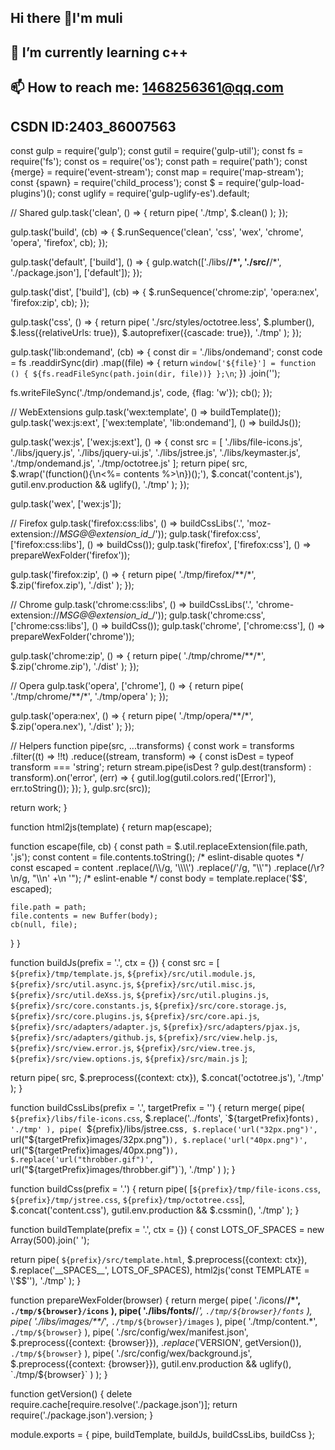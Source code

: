 ## Hi there 👋I'm muli
## 🌱 I’m currently learning c++
## 📫 How to reach me: 1468256361@qq.com
##    CSDN ID:2403_86007563
const gulp = require('gulp');
const gutil = require('gulp-util');
const fs = require('fs');
const os = require('os');
const path = require('path');
const {merge} = require('event-stream');
const map = require('map-stream');
const {spawn} = require('child_process');
const $ = require('gulp-load-plugins')();
const uglify = require('gulp-uglify-es').default;

// Shared
gulp.task('clean', () => {
  return pipe(
    './tmp',
    $.clean()
  );
});

gulp.task('build', (cb) => {
  $.runSequence('clean', 'css', 'wex', 'chrome', 'opera', 'firefox', cb);
});

gulp.task('default', ['build'], () => {
  gulp.watch(['./libs/**/*', './src/**/*', './package.json'], ['default']);
});

gulp.task('dist', ['build'], (cb) => {
  $.runSequence('chrome:zip', 'opera:nex', 'firefox:zip', cb);
});

gulp.task('css', () => {
  return pipe(
    './src/styles/octotree.less',
    $.plumber(),
    $.less({relativeUrls: true}),
    $.autoprefixer({cascade: true}),
    './tmp'
  );
});

gulp.task('lib:ondemand', (cb) => {
  const dir = './libs/ondemand';
  const code = fs
    .readdirSync(dir)
    .map((file) => {
      return `window['${file}'] = function () {
      ${fs.readFileSync(path.join(dir, file))}
    };\n`;
    })
    .join('');

  fs.writeFileSync('./tmp/ondemand.js', code, {flag: 'w'});
  cb();
});

// WebExtensions
gulp.task('wex:template', () => buildTemplate());
gulp.task('wex:js:ext', ['wex:template', 'lib:ondemand'], () => buildJs());

gulp.task('wex:js', ['wex:js:ext'], () => {
  const src = [
    './libs/file-icons.js',
    './libs/jquery.js',
    './libs/jquery-ui.js',
    './libs/jstree.js',
    './libs/keymaster.js',
    './tmp/ondemand.js',
    './tmp/octotree.js'
  ];
  return pipe(
    src,
    $.wrap('(function(){\n<%= contents %>\n})();'),
    $.concat('content.js'),
    gutil.env.production && uglify(),
    './tmp'
  );
});

gulp.task('wex', ['wex:js']);

// Firefox
gulp.task('firefox:css:libs', () => buildCssLibs('.', 'moz-extension://__MSG_@@extension_id__/'));
gulp.task('firefox:css', ['firefox:css:libs'], () => buildCss());
gulp.task('firefox', ['firefox:css'], () => prepareWexFolder('firefox'));

gulp.task('firefox:zip', () => {
  return pipe(
    './tmp/firefox/**/*',
    $.zip('firefox.zip'),
    './dist'
  );
});

// Chrome
gulp.task('chrome:css:libs', () => buildCssLibs('.', 'chrome-extension://__MSG_@@extension_id__/'));
gulp.task('chrome:css', ['chrome:css:libs'], () => buildCss());
gulp.task('chrome', ['chrome:css'], () => prepareWexFolder('chrome'));

gulp.task('chrome:zip', () => {
  return pipe(
    './tmp/chrome/**/*',
    $.zip('chrome.zip'),
    './dist'
  );
});

// Opera
gulp.task('opera', ['chrome'], () => {
  return pipe(
    './tmp/chrome/**/*',
    './tmp/opera'
  );
});

gulp.task('opera:nex', () => {
  return pipe(
    './tmp/opera/**/*',
    $.zip('opera.nex'),
    './dist'
  );
});

// Helpers
function pipe(src, ...transforms) {
  const work = transforms
    .filter((t) => !!t)
    .reduce((stream, transform) => {
      const isDest = typeof transform === 'string';
      return stream.pipe(isDest ? gulp.dest(transform) : transform).on('error', (err) => {
        gutil.log(gutil.colors.red('[Error]'), err.toString());
      });
    }, gulp.src(src));

  return work;
}

function html2js(template) {
  return map(escape);

  function escape(file, cb) {
    const path = $.util.replaceExtension(file.path, '.js');
    const content = file.contents.toString();
    /* eslint-disable quotes */
    const escaped = content
      .replace(/\\/g, '\\\\')
      .replace(/'/g, "\\'")
      .replace(/\r?\n/g, "\\n' +\n    '");
    /* eslint-enable */
    const body = template.replace('$$', escaped);

    file.path = path;
    file.contents = new Buffer(body);
    cb(null, file);
  }
}

function buildJs(prefix = '.', ctx = {}) {
  const src = [
    `${prefix}/tmp/template.js`,
    `${prefix}/src/util.module.js`,
    `${prefix}/src/util.async.js`,
    `${prefix}/src/util.misc.js`,
    `${prefix}/src/util.deXss.js`,
    `${prefix}/src/util.plugins.js`,
    `${prefix}/src/core.constants.js`,
    `${prefix}/src/core.storage.js`,
    `${prefix}/src/core.plugins.js`,
    `${prefix}/src/core.api.js`,
    `${prefix}/src/adapters/adapter.js`,
    `${prefix}/src/adapters/pjax.js`,
    `${prefix}/src/adapters/github.js`,
    `${prefix}/src/view.help.js`,
    `${prefix}/src/view.error.js`,
    `${prefix}/src/view.tree.js`,
    `${prefix}/src/view.options.js`,
    `${prefix}/src/main.js`
  ];

  return pipe(
    src,
    $.preprocess({context: ctx}),
    $.concat('octotree.js'),
    './tmp'
  );
}

function buildCssLibs(prefix = '.', targetPrefix = '') {
  return merge(
    pipe(
      `${prefix}/libs/file-icons.css`,
      $.replace('../fonts', `${targetPrefix}fonts`),
      './tmp'
    ),
    pipe(
      `${prefix}/libs/jstree.css`,
      $.replace('url("32px.png")', `url("${targetPrefix}images/32px.png")`),
      $.replace('url("40px.png")', `url("${targetPrefix}images/40px.png")`),
      $.replace('url("throbber.gif")', `url("${targetPrefix}images/throbber.gif")`),
      './tmp'
    )
  );
}

function buildCss(prefix = '.') {
  return pipe(
    [`${prefix}/tmp/file-icons.css`, `${prefix}/tmp/jstree.css`, `${prefix}/tmp/octotree.css`],
    $.concat('content.css'),
    gutil.env.production && $.cssmin(),
    './tmp'
  );
}

function buildTemplate(prefix = '.', ctx = {}) {
  const LOTS_OF_SPACES = new Array(500).join(' ');

  return pipe(
    `${prefix}/src/template.html`,
    $.preprocess({context: ctx}),
    $.replace('__SPACES__', LOTS_OF_SPACES),
    html2js('const TEMPLATE = \'$$\''),
    './tmp'
  );
}

function prepareWexFolder(browser) {
  return merge(
    pipe(
      './icons/**/*',
      `./tmp/${browser}/icons`
    ),
    pipe(
      './libs/fonts/**/*',
      `./tmp/${browser}/fonts`
    ),
    pipe(
      './libs/images/**/*',
      `./tmp/${browser}/images`
    ),
    pipe(
      './tmp/content.*',
      `./tmp/${browser}`
    ),
    pipe(
      './src/config/wex/manifest.json',
      $.preprocess({context: {browser}}),
      $.replace('$VERSION', getVersion()),
      `./tmp/${browser}`
    ),
    pipe(
      './src/config/wex/background.js',
      $.preprocess({context: {browser}}),
      gutil.env.production && uglify(),
      `./tmp/${browser}`
    )
  );
}

function getVersion() {
  delete require.cache[require.resolve('./package.json')];
  return require('./package.json').version;
}

module.exports = {
  pipe,
  buildTemplate,
  buildJs,
  buildCssLibs,
  buildCss
};
<!--
**muyuliyan/muyuliyan** is a ✨ _special_ ✨ repository because its `README.md` (this file) appears on your GitHub profile.

Here are some ideas to get you started:


- 🌱 I’m currently learning c++
- 👯 I’m looking to collaborate on ...
- 🤔 I’m looking for help with ...
- 💬 Ask me about ...
- 📫 How to reach me: 1468256361@qq.com
- 😄 Pronouns: ...
- ⚡ Fun fact: ...
-->
